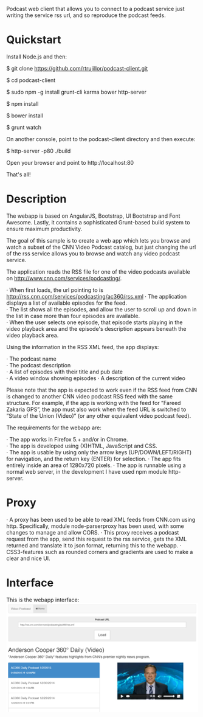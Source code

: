 
Podcast web client that allows you to connect to a podcast service just writing the service rss url, and so reproduce the podcast feeds.

# Quickstart

Install Node.js and then:

$ git clone https://github.com/rtrujillor/podcast-client.git

$ cd podcast-client

$ sudo npm -g install grunt-cli karma bower http-server

$ npm install

$ bower install

$ grunt watch

On another console, point to the podcast-client directory and then execute:

$ http-server -p80 ./build

Open your browser and point to http://localhost:80

That's all!

# Description
The webapp is based on AngularJS, Bootstrap, UI Bootstrap and Font Awesome. Lastly, it contains a sophisticated Grunt-based build system to ensure maximum productivity. 

The goal of this  sample is to create a web app which lets you browse and watch a subset of the CNN Video Podcast catalog, but just changing the url of the rss service allows you to browse and watch any video podcast service.

The application reads the RSS file for one of the video podcasts available on http://www.cnn.com/services/podcasting/.

 · When first loads, the url pointing to is http://rss.cnn.com/services/podcasting/ac360/rss.xml
 · The application displays a list of available episodes for the feed.   
 · The list shows all the  episodes, and allow the user to scroll up and down in the list in case more than four episodes are available.  
 · When the user selects one episode, that episode starts playing in the video playback area and the episode's description appears beneath the video playback area.  
 
Using the information in the RSS XML feed, the app displays:  

 · The podcast name  
 · The podcast description  
 · A list of episodes with their title and pub date  
 · A video window showing episodes
 · A description of the current video 
 
Please note that the app is expected to work even if the RSS feed from CNN is changed to another CNN video podcast RSS feed with the same structure. For example, if the app is working with the feed for ”Fareed Zakaria GPS”, the app must also work when the feed URL is switched to ”State of the Union (Video)” (or any other equivalent video podcast feed).  

The requirements for the webapp are:

· The app works in Firefox 5.+ and/or in Chrome.  
· The app is developed using (X)HTML, JavaScript and CSS.  
· The app is usable by using only the arrow keys (UP/DOWN/LEFT/RIGHT) for navigation, and the return key (ENTER) for selection. 
· The app fits entirely inside an area of 1280x720 pixels. 
· The app is runnable using a normal web server, in the development I have used npm module http-server. 

# Proxy

· A  proxy has been used to be able to read XML feeds from CNN.com using http. Specifically, module node-parserproxy has been used, with some changes to manage and allow CORS. 
· This proxy receives a podcast request from the app, send this request to the rss service, gets the XML returned and translate it to json format, returning this to the webapp.
 · CSS3-features such as rounded corners and gradients are used  to make a clear and nice UI. 

# Interface
This is the webapp interface:
![alt tag](https://github.com/rtrujillor/podcast-client/blob/master/podcast_interface.png)

